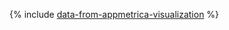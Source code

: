 {% include [data-from-appmetrica-visualization](../../_includes/tutorials/datalens/data-from-appmetrica-yc-visualization.md) %}
